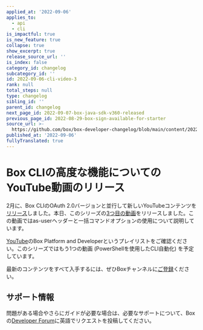 ```yaml
---
applied_at: '2022-09-06'
applies_to:
  - api
  - cli
is_impactful: true
is_new_feature: true
collapse: true
show_excerpt: true
release_source_url: ''
is_index: false
category_id: changelog
subcategory_id: ''
id: 2022-09-06-cli-video-3
rank: null
total_steps: null
type: changelog
sibling_id: ''
parent_id: changelog
next_page_id: 2022-09-07-box-java-sdk-v360-released
previous_page_id: 2022-08-29-box-sign-available-for-starter
source_url: >-
  https://github.com/box/box-developer-changelog/blob/main/content/2022/09-06-cli-video-3.md
published_at: '2022-09-06'
fullyTranslated: true
---
```

# Box CLIの高度な機能についてのYouTube動画のリリース

2月に、Box CLIのOAuth 2.0バージョンと並行して新しいYouTubeコンテンツを[リリース][3]しました。本日、このシリーズの[3つ目の動画][4]をリリースしました。この動画ではas-userヘッダーと一括コマンドオプションの使用について説明しています。

<!-- more -->

[YouTube][2]のBox Platform and Developerというプレイリストをご確認ください。このシリーズではもう1つの動画 (PowerShellを使用したCLI自動化) を予定しています。

最新のコンテンツをすべて入手するには、ぜひBoxチャンネルに[ご登録][5]ください。

## サポート情報

問題がある場合やさらにガイドが必要な場合は、必要なサポートについて、Boxの[Developer Forum][1]に英語でリクエストを投稿してください。

[1]: https://support.box.com/hc/en-us/community/topics/360001932973-Platform-and-Developer-Forum

[2]: https://www.youtube.com/playlist?list=PL0F3BD5B64D6A39F1

[3]: https://developer.box.com/changelog/#2022-02-01-box-cli-v300-released

[4]: https://youtu.be/WXkBctPosLE

[5]: https://www.youtube.com/user/box/featured
